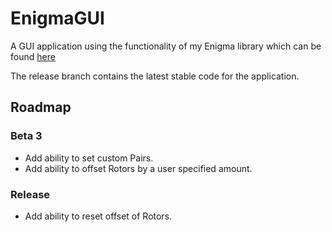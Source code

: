 # EnigmaGUI
A GUI application using the functionality of my Enigma library which can be found [here](https://github.com/c1ph3r-dev/Enigma)

The release branch contains the latest stable code for the application.

## Roadmap
### Beta 3
* Add ability to set custom Pairs.
* Add ability to offset Rotors by a user specified amount.

### Release
* Add ability to reset offset of Rotors.
